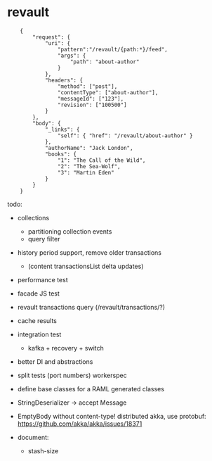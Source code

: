 # revault

```
    {
        "request": {
            "uri": {
                "pattern":"/revault/{path:*}/feed",
                "args": {
                    "path": "about-author"
                }
            },
            "headers": {
                "method": ["post"],
                "contentType": ["about-author"],
                "messageId": ["123"],
                "revision": ["100500"]
            }
        },
        "body": {
            "_links": {
                "self": { "href": "/revault/about-author" }
            },
            "authorName": "Jack London",
            "books": {
                "1": "The Call of the Wild",
                "2": "The Sea-Wolf",
                "3": "Martin Eden"
            }
        }
    }
```

todo:
  * collections
    + partitioning collection events
    + query filter
  * history period support, remove older transactions
    + (content transactionsList delta updates)
  * performance test
  * facade JS test
  * revault transactions query (/revault/transactions/?)
  * cache results
  * integration test
    + kafka + recovery + switch
  * better DI and abstractions
  * split tests (port numbers) workerspec
  * define base classes for a RAML generated classes
  * StringDeserializer -> accept Message
  * EmptyBody without content-type!
    distributed akka, use protobuf: https://github.com/akka/akka/issues/18371

  * document:
    - stash-size
